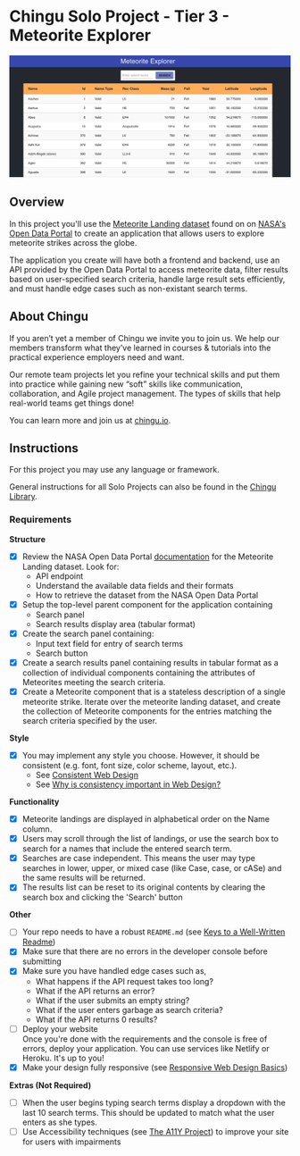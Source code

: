 # Chingu Solo Project - Tier 3 - Meteorite Explorer

![Meteorite Explorer Screenshot](./assets/meteorite-explorer-screenshot.png)

## Overview

In this project you'll use the
[Meteorite Landing dataset](https://data.nasa.gov/Space-Science/Meteorite-Landings/gh4g-9sfh)
found on on [NASA's Open Data Portal](https://nasa.github.io/data-nasa-gov-frontpage/)
to create an application that allows users to explore meteorite strikes across
the globe.

The application you create will have both a frontend and backend, use
an API provided by the Open Data Portal to access meteorite data, filter
results based on user-specified search criteria, handle large result sets
efficiently, and must handle edge cases such as non-existant search terms.

## About Chingu

If you aren’t yet a member of Chingu we invite you to join us. We help our
members transform what they’ve learned in courses & tutorials into the
practical experience employers need and want.

Our remote team projects let you refine your technical skills and put them
into practice while gaining new “soft” skills like communication,
collaboration, and Agile project management. The types of skills that
help real-world teams get things done!

You can learn more and join us at [chingu.io](https://chingu.io).

## Instructions

For this project you may use any language or framework.

General instructions for all Solo Projects can also be found in the [Chingu
Library](https://voyage.docs.chingu.io/prework/howwork).

### Requirements

**Structure**

- [x] Review the NASA Open Data Portal
      [documentation](https://nasa.github.io/data-nasa-gov-frontpage/) for the
      Meteorite Landing dataset. Look for:
  - API endpoint
  - Understand the available data fields and their formats
  - How to retrieve the dataset from the NASA Open Data Portal
- [x] Setup the top-level parent component for the application containing
  - Search panel
  - Search results display area (tabular format)
- [x] Create the search panel containing:
  - Input text field for entry of search terms
  - Search button
- [x] Create a search results panel containing results in tabular format as a
      collection of individual components containing the attributes of Meteorites
      meeting the search criteria.
- [x] Create a Meteorite component that is a stateless description of a single
      meteorite strike. Iterate over the meteorite landing dataset, and create the
      collection of Meteorite components for the entries matching the search criteria
      specified by the user.

**Style**

- [x] You may implement any style you choose. However, it should be consistent
      (e.g. font, font size, color scheme, layout, etc.).
  - See [Consistent Web Design](https://1stwebdesigner.com/consistent-web-design/)
  - See [Why is consistency important in Web Design?](https://laceytechsolutions.co.uk/blog/importance-of-consistency-in-web-design/)

**Functionality**

- [x] Meteorite landings are displayed in alphabetical order on the Name column.
- [x] Users may scroll through the list of landings, or use the search box to
      search for a names that include the entered search term.
- [x] Searches are case independent. This means the user may type searches in
      lower, upper, or mixed case (like Case, case, or cASe) and the same results
      will be returned.
- [x] The results list can be reset to its original contents by clearing the
      search box and clicking the 'Search' button

**Other**

- [ ] Your repo needs to have a robust `README.md` (see
      [Keys to a Well-Written Readme](https://medium.com/chingu/keys-to-a-well-written-readme-55c53d34fe6d))
- [x] Make sure that there are no errors in the developer console before
      submitting
- [x] Make sure you have handled edge cases such as,
  - What happens if the API request takes too long?
  - What if the API returns an error?
  - What if the user submits an empty string?
  - What if the user enters garbage as search criteria?
  - What if the API returns 0 results?
- [ ] Deploy your website <br/>
      Once you're done with the requirements and the console is free of
      errors, deploy your application. You can use services like
      Netlify or Heroku. It's up to you!
- [x] Make your design fully responsive (see
      [Responsive Web Design Basics](https://developers.google.com/web/fundamentals/design-and-ux/responsive))

**Extras (Not Required)**

- [ ] When the user begins typing search terms display a dropdown with the
      last 10 search terms. This should be updated to match what the user enters
      as she types.
- [ ] Use Accessibility techniques (see
      [The A11Y Project](https://a11yproject.com/)) to improve your site for users
      with impairments
